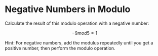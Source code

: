 # Negative Numbers in Modulo

Calculate the result of this modulo operation with a negative number:

```math
-9 mod 5 = 1
```

Hint: For negative numbers, add the modulus repeatedly until you get a positive number, then perform the modulo operation.
